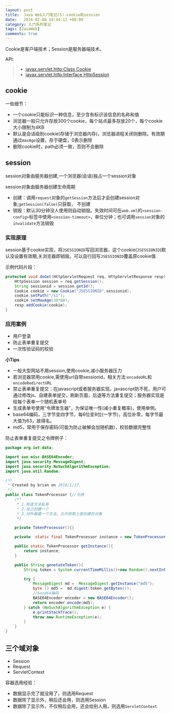 ```yaml
---
layout: post
title:  Java Web入门笔记(5)-cookie和session
date:   2016-02-06 18:44:12 +08:00
category: 入门系列笔记
tags: [JavaWeb]
comments: true
---
```


Cookie是客户端技术；Session是服务器端技术。

<!-- more -->

API:

>* [javax.servlet.http:Class Cookie](https://tomcat.apache.org/tomcat-8.0-doc/servletapi/index.html?javax/servlet/http/Cookie.html)
>* [javax.servlet.http:Interface HttpSession](https://tomcat.apache.org/tomcat-8.0-doc/servletapi/index.html?javax/servlet/http/HttpSession.html)

## cookie

一些细节：

- 一个cookie只能标识一种信息，至少含有标识该信息的名称和值
- 浏览器一般只允许存放300个cookie，每个站点最多存放20个，每个cookie大小限制为4KB
- 默认是会话级别cookie(存储于浏览器内存)，浏览器进程关闭则删除。有效期通过`maxAge`设置，存于硬盘，0表示删除
- 删除cookie时，path必须一致，否则不会删除

## session

session对象由服务器创建,一个浏览器(会话)独占一个session对象

session对象由服务器创建生命周期

- 创建：调用`request`对象的`getSession`方法后才会创建session对象;`getSession(false)`只获取， 不创建
- 销毁：默认30分钟没人使用则自动销毁。失效时间可在`web.xml`的`<session-config>`标签中使用`<session-timeout>`，单位分钟；也可调用`session`对象的`invalidate`方法销毁

### 实现原理

session基于cookie实现，将`JSESSIONID`写回浏览器，这个cookie(`JSESSIONID`)默认没设置有效期,关浏览器即销毁。可以自行回写`JSESSIONID`覆盖原cookie值

示例代码片段：

```java
protected void doGet(HttpServletRequest req, HttpServletResponse resp) throws ServletException, IOException {
    HttpSession session = req.getSession();
    String sessionid = session.getId();
    Cookie cookie = new Cookie("JSESSIONID",sessionid);
    cookie.setPath("/s1");
    cookie.setMaxAge(30*60);
    resp.addCookie(cookie);
}
```

### 应用案例

- 用户登录
- 防止表单重复提交
- 一次性验证码的校验

**小Tips**

- 一般大型网站不用session,使用cookie,减小服务器压力
- 若浏览器禁用cookie,需使用url自带sessionid，相关方法:`encodeURL`和`encodeRedirectURL`
- 禁止表单重复提交：在javascript或者服务器实现。javascript防不死，用户可通过修改js、自建表单提交，刷新页面，后退等方法重复提交；服务器实现是给每个表单一个随机表单号
- 生成表单号使用“令牌发生器”，为保证唯一性(减小重复概率)，使用单例。
- base64编码，三字节变四字节，每6位变8位(一字节)，高位补零，每字节最大值为63，故得名。
- md5，常用于保存密码(可能为防止破解会加随机数)，校验数据完整性


防止表单重复提交之令牌例子：

```java
package org.iot.data;

import sun.misc.BASE64Encoder;
import java.security.MessageDigest;
import java.security.NoSuchAlgorithmException;
import java.util.Random;

/**
 * Created by brian on 2016/1/27.
 */
public class TokenProcessor {//令牌
    /**
     * 1.构造方法私有
     * 2.自己创建一个
     * 3.对外暴露一个方法，允许获取上面创建的对象
     */

    private TokenProcessor(){}

    private  static final TokenProcessor instance = new TokenProcessor();

    public static TokenProcessor getInstance(){
        return instance;
    }

    public String genetateToken(){
        String token = System.currentTimeMillis()+new Random().nextInt()+"";

        try {
            MessageDigest md =  MessageDigest.getInstance("md5");
            byte [] md5 =  md.digest(token.getBytes());
            //base64编码
            BASE64Encoder encoder = new BASE64Encoder();
            return encoder.encode(md5);
        } catch (NoSuchAlgorithmException e) {
            e.printStackTrace();
            throw new RuntimeException(e);
        }
    }
}
```


## 三个域对象

- Session
- Request
- ServletContext

容器选用经验：

- 数据显示完了就没用了，则选用Request
- 数据除了显示外，稍后还会用，则选用Session
- 数据除了显示外，不仅稍后会用，还会给别人用，则选用`ServletContext`
